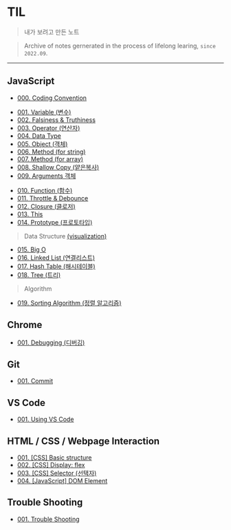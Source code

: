 # TIL

> 내가 보려고 만든 노트

> Archive of notes gernerated in the process of lifelong learing, `since 2022.09`.

---

## JavaScript

* [000. Coding Convention](https://github.com/j25nkh/TIL/blob/master/JavaScript/style.md)
>
* [001. Variable (변수)](https://github.com/j25nkh/TIL/blob/master/JavaScript/variable.md)
* [002. Falsiness & Truthiness](https://github.com/j25nkh/TIL/blob/master/JavaScript/falsiness.md)
* [003. Operator (연산자)](https://github.com/j25nkh/TIL/blob/master/JavaScript/operator.md)
* [004. Data Type](https://github.com/j25nkh/TIL/blob/master/JavaScript/data_type.md)
* [005. Object (객체)](https://github.com/j25nkh/TIL/blob/master/JavaScript/object.md)
* [006. Method (for string)](https://github.com/j25nkh/TIL/blob/master/JavaScript/method_string.md)
* [007. Method (for array)](https://github.com/j25nkh/TIL/blob/master/JavaScript/method_array.md)
* [008. Shallow Copy (얕은복사)](https://github.com/j25nkh/TIL/blob/master/JavaScript/shallow_copy.md)
* [009. Arguments 객체](https://github.com/j25nkh/TIL/blob/master/JavaScript/arguments.md)
>
* [010. Function (함수)](https://github.com/j25nkh/TIL/blob/master/JavaScript/function.md)
* [011. Throttle & Debounce](https://github.com/j25nkh/TIL/blob/master/JavaScript/throttle_debounce.md)
* [012. Closure (클로저)](https://github.com/j25nkh/TIL/blob/master/JavaScript/closure.md)
* [013. This](https://github.com/j25nkh/TIL/blob/master/JavaScript/this.md)
* [014. Prototype (프로토타입)](https://github.com/j25nkh/TIL/blob/master/JavaScript/prototype.md)
> Data Structure [(visualization)](https://www.bigocheatsheet.com/)
* [015. Big O](https://github.com/j25nkh/TIL/blob/master/JavaScript/big_O.md)
* [016. Linked List (연결리스트)](https://github.com/j25nkh/TIL/blob/master/JavaScript/linked_list.md)
* [017. Hash Table (해시테이블)](https://github.com/j25nkh/TIL/blob/master/JavaScript/hash_table.md)
* [018. Tree (트리)](https://github.com/j25nkh/TIL/blob/master/JavaScript/tree.md)
>Algorithm
* [019. Sorting Algorithm (정렬 알고리즘)](https://github.com/j25nkh/TIL/blob/master/JavaScript/sorting.md)

## Chrome
* [001. Debugging (디버깅)](https://github.com/j25nkh/TIL/blob/master/Chrome/debugging.md)

## Git
* [001. Commit](https://github.com/j25nkh/TIL/blob/master/Git/Commit.md)

## VS Code
* [001. Using VS Code](https://github.com/j25nkh/TIL/blob/master/VS_Code/using_VSCode.md)

## HTML / CSS / Webpage Interaction
* [001. [CSS] Basic structure](https://github.com/j25nkh/TIL/blob/master/CSS/Basic_structure.md)
* [002. [CSS] Display: flex](https://github.com/j25nkh/TIL/blob/master/CSS/Display_flex.md)
* [003. [CSS] Selector (선택자)](https://github.com/j25nkh/TIL/blob/master/CSS/Selector.md)
* [004. [JavaScript] DOM Element](https://github.com/j25nkh/TIL/blob/master/Webpage_interaction/DOM_element.md)

## Trouble Shooting
* [001. Trouble Shooting](https://github.com/j25nkh/TIL/blob/master/Troubleshooting/trouble_shooting.md)
